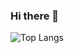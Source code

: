 ### Hi there 👋

![Top Langs](https://github-readme-stats.vercel.app/api/top-langs/?username=KeichiMizutani&layout=compact)


<!--
**KeichiMizutani/KeichiMizutani** is a ✨ _special_ ✨ repository because its `README.md` (this file) appears on your GitHub profile.

Here are some ideas to get you started:

- 🔭 I’m currently working on ...
- 🌱 I’m currently learning ...
- 👯 I’m looking to collaborate on ...
- 🤔 I’m looking for help with ...
- 💬 Ask me about ...
- 📫 How to reach me: ...
- 😄 Pronouns: ...
- ⚡ Fun fact: ...
-->
